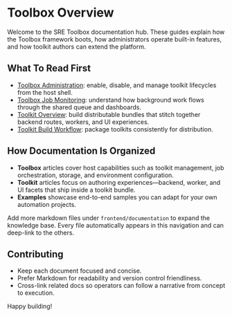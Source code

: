 # Toolbox Overview

Welcome to the SRE Toolbox documentation hub. These guides explain how the Toolbox framework boots, how administrators operate built-in features, and how toolkit authors can extend the platform.

## What To Read First

- [Toolbox Administration](toolbox-administration): enable, disable, and manage toolkit lifecycles from the host shell.
- [Toolbox Job Monitoring](toolbox-job-monitoring): understand how background work flows through the shared queue and dashboards.
- [Toolkit Overview](toolkit): build distributable bundles that stitch together backend routes, workers, and UI experiences.
- [Toolkit Build Workflow](toolkit-build): package toolkits consistently for distribution.

## How Documentation Is Organized

- **Toolbox** articles cover host capabilities such as toolkit management, job orchestration, storage, and environment configuration.
- **Toolkit** articles focus on authoring experiences—backend, worker, and UI facets that ship inside a toolkit bundle.
- **Examples** showcase end-to-end samples you can adapt for your own automation projects.

Add more markdown files under `frontend/documentation` to expand the knowledge base. Every file automatically appears in this navigation and can deep-link to the others.

## Contributing

- Keep each document focused and concise.
- Prefer Markdown for readability and version control friendliness.
- Cross-link related docs so operators can follow a narrative from concept to execution.

Happy building!

